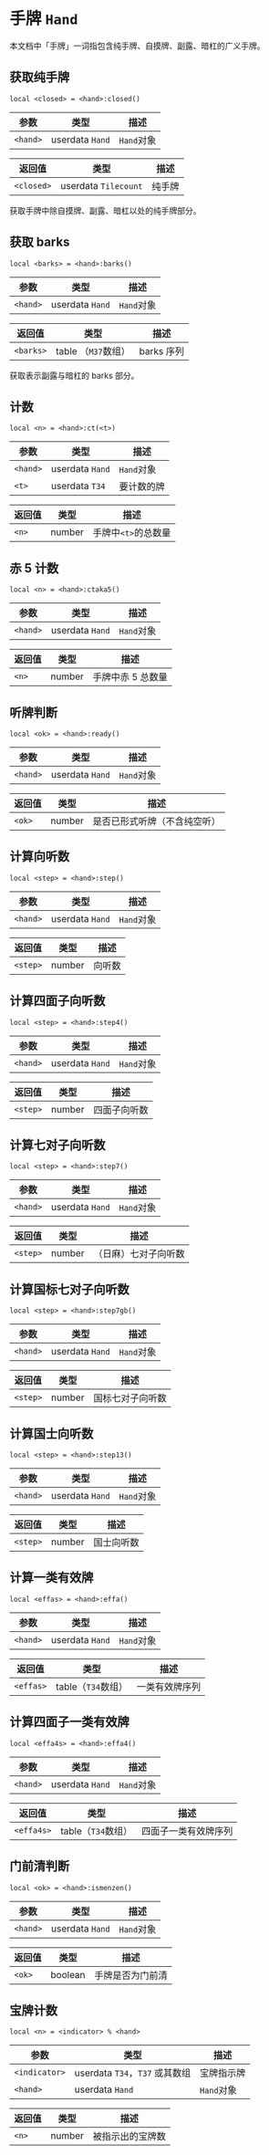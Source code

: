 # 手牌 `Hand`

本文档中「手牌」一词指包含纯手牌、自摸牌、副露、暗杠的广义手牌。

## 获取纯手牌

`local <closed> = <hand>:closed()`

参数 | 类型 | 描述
---- | ---- | ----
`<hand>` | userdata `Hand` | `Hand`对象

返回值 | 类型 | 描述
------ | ---- | ----
`<closed>` | userdata `Tilecount` | 纯手牌

获取手牌中除自摸牌、副露、暗杠以处的纯手牌部分。

## 获取 barks

`local <barks> = <hand>:barks()`

参数 | 类型 | 描述
---- | ---- | ----
`<hand>` | userdata `Hand` | `Hand`对象

返回值 | 类型 | 描述
------ | ---- | ----
`<barks>` | table （`M37`数组） | barks 序列

获取表示副露与暗杠的 barks 部分。

## 计数

`local <n> = <hand>:ct(<t>)`

参数 | 类型 | 描述
---- | ---- | ----
`<hand>` | userdata `Hand` | `Hand`对象
`<t>` | userdata `T34` | 要计数的牌

返回值 | 类型 | 描述
------ | ---- | ----
`<n>` | number | 手牌中`<t>`的总数量

## 赤 5 计数

`local <n> = <hand>:ctaka5()`

参数 | 类型 | 描述
---- | ---- | ----
`<hand>` | userdata `Hand` | `Hand`对象

返回值 | 类型 | 描述
------ | ---- | ----
`<n>` | number | 手牌中赤 5 总数量

## 听牌判断

`local <ok> = <hand>:ready()`

参数 | 类型 | 描述
---- | ---- | ----
`<hand>` | userdata `Hand` | `Hand`对象

返回值 | 类型 | 描述
------ | ---- | ----
`<ok>` | number | 是否已形式听牌（不含纯空听）

## 计算向听数

`local <step> = <hand>:step()`

参数 | 类型 | 描述
---- | ---- | ----
`<hand>` | userdata `Hand` | `Hand`对象

返回值 | 类型 | 描述
------ | ---- | ----
`<step>` | number | 向听数

## 计算四面子向听数

`local <step> = <hand>:step4()`

参数 | 类型 | 描述
---- | ---- | ----
`<hand>` | userdata `Hand` | `Hand`对象

返回值 | 类型 | 描述
------ | ---- | ----
`<step>` | number | 四面子向听数

## 计算七对子向听数

`local <step> = <hand>:step7()`

参数 | 类型 | 描述
---- | ---- | ----
`<hand>` | userdata `Hand` | `Hand`对象

返回值 | 类型 | 描述
------ | ---- | ----
`<step>` | number | （日麻）七对子向听数

## 计算国标七对子向听数

`local <step> = <hand>:step7gb()`

参数 | 类型 | 描述
---- | ---- | ----
`<hand>` | userdata `Hand` | `Hand`对象

返回值 | 类型 | 描述
------ | ---- | ----
`<step>` | number | 国标七对子向听数

## 计算国士向听数

`local <step> = <hand>:step13()`

参数 | 类型 | 描述
---- | ---- | ----
`<hand>` | userdata `Hand` | `Hand`对象

返回值 | 类型 | 描述
------ | ---- | ----
`<step>` | number | 国士向听数

## 计算一类有效牌

`local <effas> = <hand>:effa()`

参数 | 类型 | 描述
---- | ---- | ----
`<hand>` | userdata `Hand` | `Hand`对象

返回值 | 类型 | 描述
------ | ---- | ----
`<effas>` | table（`T34`数组） | 一类有效牌序列

## 计算四面子一类有效牌

`local <effa4s> = <hand>:effa4()`

参数 | 类型 | 描述
---- | ---- | ----
`<hand>` | userdata `Hand` | `Hand`对象

返回值 | 类型 | 描述
------ | ---- | ----
`<effa4s>` | table（`T34`数组） | 四面子一类有效牌序列

## 门前清判断

`local <ok> = <hand>:ismenzen()`

参数 | 类型 | 描述
---- | ---- | ----
`<hand>` | userdata `Hand` | `Hand`对象

返回值 | 类型 | 描述
------ | ---- | ----
`<ok>` | boolean | 手牌是否为门前清

## 宝牌计数

`local <n> = <indicator> % <hand>`

参数 | 类型 | 描述
---- | ---- | ----
`<indicator>` | userdata `T34`，`T37` 或其数组  | 宝牌指示牌
`<hand>` | userdata `Hand` | `Hand`对象

返回值 | 类型 | 描述
------ | ---- | ----
`<n>` | number | 被指示出的宝牌数

